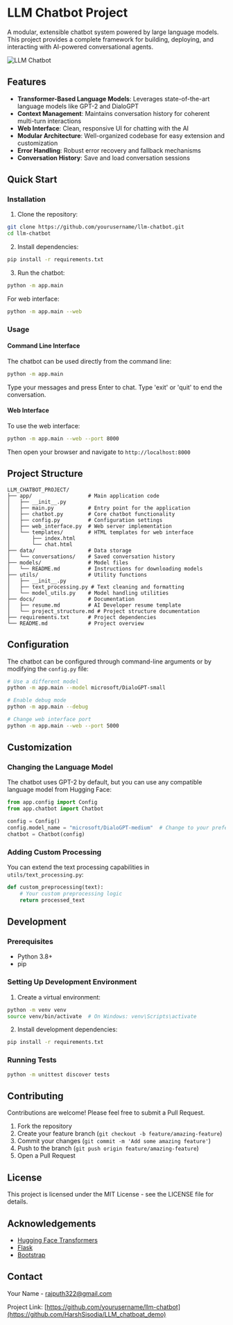 # LLM Chatbot Project

A modular, extensible chatbot system powered by large language models. This project provides a complete framework for building, deploying, and interacting with AI-powered conversational agents.

![LLM Chatbot](https://via.placeholder.com/800x400?text=LLM+Chatbot)

## Features

- **Transformer-Based Language Models**: Leverages state-of-the-art language models like GPT-2 and DialoGPT
- **Context Management**: Maintains conversation history for coherent multi-turn interactions
- **Web Interface**: Clean, responsive UI for chatting with the AI
- **Modular Architecture**: Well-organized codebase for easy extension and customization
- **Error Handling**: Robust error recovery and fallback mechanisms
- **Conversation History**: Save and load conversation sessions

## Quick Start

### Installation

1. Clone the repository:
```bash
git clone https://github.com/yourusername/llm-chatbot.git
cd llm-chatbot
```

2. Install dependencies:
```bash
pip install -r requirements.txt
```

3. Run the chatbot:
```bash
python -m app.main
```

For web interface:
```bash
python -m app.main --web
```

### Usage

#### Command Line Interface
The chatbot can be used directly from the command line:

```bash
python -m app.main
```

Type your messages and press Enter to chat. Type 'exit' or 'quit' to end the conversation.

#### Web Interface
To use the web interface:

```bash
python -m app.main --web --port 8000
```

Then open your browser and navigate to `http://localhost:8000`

## Project Structure

```
LLM_CHATBOT_PROJECT/
├── app/                  # Main application code
│   ├── __init__.py
│   ├── main.py           # Entry point for the application
│   ├── chatbot.py        # Core chatbot functionality
│   ├── config.py         # Configuration settings
│   ├── web_interface.py  # Web server implementation
│   └── templates/        # HTML templates for web interface
│       ├── index.html
│       └── chat.html
├── data/                 # Data storage
│   └── conversations/    # Saved conversation history
├── models/               # Model files
│   └── README.md         # Instructions for downloading models
├── utils/                # Utility functions
│   ├── __init__.py
│   ├── text_processing.py # Text cleaning and formatting
│   └── model_utils.py    # Model handling utilities
├── docs/                 # Documentation
│   ├── resume.md         # AI Developer resume template
│   └── project_structure.md # Project structure documentation
├── requirements.txt      # Project dependencies
└── README.md             # Project overview
```

## Configuration

The chatbot can be configured through command-line arguments or by modifying the `config.py` file:

```bash
# Use a different model
python -m app.main --model microsoft/DialoGPT-small

# Enable debug mode
python -m app.main --debug

# Change web interface port
python -m app.main --web --port 5000
```

## Customization

### Changing the Language Model

The chatbot uses GPT-2 by default, but you can use any compatible language model from Hugging Face:

```python
from app.config import Config
from app.chatbot import Chatbot

config = Config()
config.model_name = "microsoft/DialoGPT-medium"  # Change to your preferred model
chatbot = Chatbot(config)
```

### Adding Custom Processing

You can extend the text processing capabilities in `utils/text_processing.py`:

```python
def custom_preprocessing(text):
    # Your custom preprocessing logic
    return processed_text
```

## Development

### Prerequisites

- Python 3.8+
- pip

### Setting Up Development Environment

1. Create a virtual environment:
```bash
python -m venv venv
source venv/bin/activate  # On Windows: venv\Scripts\activate
```

2. Install development dependencies:
```bash
pip install -r requirements.txt
```

### Running Tests

```bash
python -m unittest discover tests
```

## Contributing

Contributions are welcome! Please feel free to submit a Pull Request.

1. Fork the repository
2. Create your feature branch (`git checkout -b feature/amazing-feature`)
3. Commit your changes (`git commit -m 'Add some amazing feature'`)
4. Push to the branch (`git push origin feature/amazing-feature`)
5. Open a Pull Request

## License

This project is licensed under the MIT License - see the LICENSE file for details.

## Acknowledgements

- [Hugging Face Transformers](https://github.com/huggingface/transformers)
- [Flask](https://flask.palletsprojects.com/)
- [Bootstrap](https://getbootstrap.com/)

## Contact

Your Name - rajputh322@gmail.com

Project Link: [https://github.com/yourusername/llm-chatbot](https://github.com/HarshSisodia/LLM_chatboat_demo)
